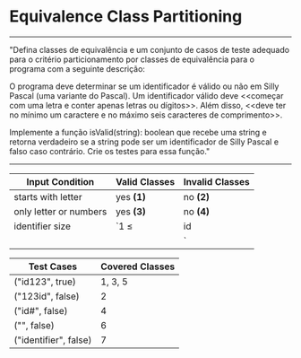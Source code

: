 # Equivalence Class Partitioning

---

"Defina classes de equivalência e um conjunto de casos de teste adequado para o critério particionamento por classes de equivalência para o programa com a seguinte descrição:

O programa deve determinar se um identificador é válido ou não em Silly Pascal (uma variante do Pascal). Um identificador válido deve <<começar com uma letra e conter apenas letras ou dígitos>>. Além disso, <<deve ter no mínimo um caractere e no máximo seis caracteres de comprimento>>.

Implemente a função isValid(string): boolean que recebe uma string e retorna verdadeiro se a string pode ser um identificador de Silly Pascal e falso caso contrário. Crie os testes para essa função."

---

| Input Condition  | Valid Classes | Invalid Classes |
| ------------- | ------------- | ------------- |
| starts with letter | yes **(1)** | no **(2)** |
| only letter or numbers  | yes **(3)** | no **(4)** |
| identifier size  | `1 ≤ |id| ≤ 6` **(5)** | `|id| = 0` **(6)** |
|  |  | `|id| > 6` **(7)** |

| Test Cases | Covered Classes |
| ------------- | ------------- |
| ("id123", true) | 1, 3, 5 |
| ("123id", false) | 2 |
| ("id#", false) | 4 |
| ("", false) | 6 |
| ("identifier", false) | 7 |